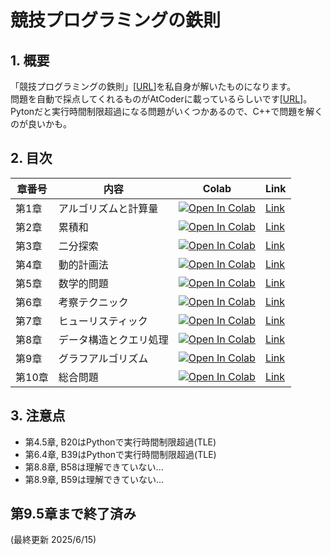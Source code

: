 # 競技プログラミングの鉄則

## 1. 概要
「競技プログラミングの鉄則」[[URL](https://book.mynavi.jp/ec/products/detail/id=131288)]を私自身が解いたものになります。<br>
問題を自動で採点してくれるものがAtCoderに載っているらしいです[[URL](https://atcoder.jp/contests/tessoku-book)]。<br>
Pytonだと実行時間制限超過になる問題がいくつかあるので、C++で問題を解くのが良いかも。

## 2. 目次
| 章番号 | 内容                                | Colab | Link |
|--------|------------------------------------|--------|--------|
| 第1章  | アルゴリズムと計算量                 | [![Open In Colab](https://colab.research.google.com/assets/colab-badge.svg)](https://colab.research.google.com/github/j329nish/Kyopro-Tessoku-Book/blob/main/chapter1.ipynb)| [Link](https://github.com/j329nish/Kyopro-Tessoku-Book/blob/main/chapter1.ipynb) |
| 第2章  | 累積和                              | [![Open In Colab](https://colab.research.google.com/assets/colab-badge.svg)](https://colab.research.google.com/github/j329nish/Kyopro-Tessoku-Book/blob/main/chapter2.ipynb)| [Link](https://github.com/j329nish/Kyopro-Tessoku-Book/blob/main/chapter2.ipynb) |
| 第3章  | 二分探索                            | [![Open In Colab](https://colab.research.google.com/assets/colab-badge.svg)](https://colab.research.google.com/github/j329nish/Kyopro-Tessoku-Book/blob/main/chapter3.ipynb)| [Link](https://github.com/j329nish/Kyopro-Tessoku-Book/blob/main/chapter3.ipynb) |
| 第4章  | 動的計画法                          | [![Open In Colab](https://colab.research.google.com/assets/colab-badge.svg)](https://colab.research.google.com/github/j329nish/Kyopro-Tessoku-Book/blob/main/chapter4.ipynb)| [Link](https://github.com/j329nish/Kyopro-Tessoku-Book/blob/main/chapter4.ipynb) |
| 第5章  | 数学的問題                          | [![Open In Colab](https://colab.research.google.com/assets/colab-badge.svg)](https://colab.research.google.com/github/j329nish/Kyopro-Tessoku-Book/blob/main/chapter5.ipynb)| [Link](https://github.com/j329nish/Kyopro-Tessoku-Book/blob/main/chapter5.ipynb) |
| 第6章  | 考察テクニック                      | [![Open In Colab](https://colab.research.google.com/assets/colab-badge.svg)](https://colab.research.google.com/github/j329nish/Kyopro-Tessoku-Book/blob/main/chapter6.ipynb)| [Link](https://github.com/j329nish/Kyopro-Tessoku-Book/blob/main/chapter6.ipynb) |
| 第7章  | ヒューリスティック                   | [![Open In Colab](https://colab.research.google.com/assets/colab-badge.svg)](https://colab.research.google.com/github/j329nish/Kyopro-Tessoku-Book/blob/main/chapter7.ipynb)| [Link](https://github.com/j329nish/Kyopro-Tessoku-Book/blob/main/chapter7.ipynb) |
| 第8章  | データ構造とクエリ処理               | [![Open In Colab](https://colab.research.google.com/assets/colab-badge.svg)](https://colab.research.google.com/github/j329nish/Kyopro-Tessoku-Book/blob/main/chapter8.ipynb)| [Link](https://github.com/j329nish/Kyopro-Tessoku-Book/blob/main/chapter8.ipynb) |
| 第9章  | グラフアルゴリズム                  | [![Open In Colab](https://colab.research.google.com/assets/colab-badge.svg)](https://colab.research.google.com/github/j329nish/Kyopro-Tessoku-Book/blob/main/chapter9.ipynb)| [Link](https://github.com/j329nish/Kyopro-Tessoku-Book/blob/main/chapter9.ipynb) |
| 第10章 | 総合問題                           | [![Open In Colab](https://colab.research.google.com/assets/colab-badge.svg)](https://colab.research.google.com/github/j329nish/Kyopro-Tessoku-Book/blob/main/chapter10.ipynb)| [Link](https://github.com/j329nish/Kyopro-Tessoku-Book/blob/main/chapter10.ipynb) |

## 3. 注意点
- 第4.5章, B20はPythonで実行時間制限超過(TLE)
- 第6.4章, B39はPythonで実行時間制限超過(TLE)
- 第8.8章, B58は理解できていない...
- 第8.9章, B59は理解できていない...

## 第9.5章まで終了済み

(最終更新 2025/6/15)
